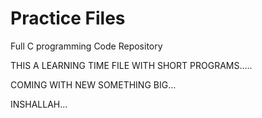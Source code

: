 # Practice Files
Full C programming Code Repository 


THIS A LEARNING TIME FILE WITH SHORT PROGRAMS.....



COMING WITH NEW SOMETHING BIG... 



INSHALLAH... 
